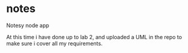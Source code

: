 # notes
Notesy node app

At this time i have done up to lab 2, and uploaded a UML in the repo to make sure i cover all my requirements. 
